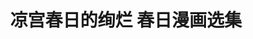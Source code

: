 ---
logo: images/fanmade_comic/凉宫春日的绚烂春日漫画选集.jpg
title: 凉宫春日的绚烂 春日漫画选集
subTitle: 暂无资源，如果你拥有该资源，可点击此处向我们提交反馈

category: 官方同人集

hasResource: false
---